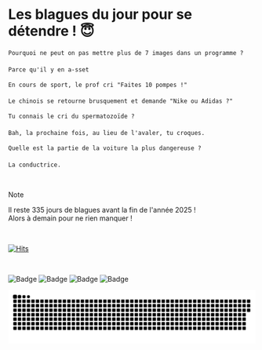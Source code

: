 
<h1>Les blagues du jour pour se détendre ! 😇</h1>

```diff
Pourquoi ne peut on pas mettre plus de 7 images dans un programme ?

Parce qu'il y en a-sset
```

```diff
En cours de sport, le prof cri "Faites 10 pompes !"

Le chinois se retourne brusquement et demande "Nike ou Adidas ?"
```

```diff
Tu connais le cri du spermatozoïde ?

Bah, la prochaine fois, au lieu de l'avaler, tu croques.
```

```diff
Quelle est la partie de la voiture la plus dangereuse ?

La conductrice.
```

<br/>

> [!NOTE]
> Il reste 335 jours de blagues avant la fin de l'année 2025 ! <br/>
> Alors à demain pour ne rien manquer !

<br/>


[![Hits](https://hits.seeyoufarm.com/api/count/incr/badge.svg?url=https%3A%2F%2Fgithub.com%2FClems02%2Fhit-counter&count_bg=%23003E80&title_bg=%235C9FE1&icon=powershell.svg&icon_color=%23FFFFFF&title=Visite&edge_flat=false)](https://hits.seeyoufarm.com)


<br/>


![Badge](https://img.shields.io/badge/Last%20updated%20on-white?style=for-the-badge&logo=clockify)   ![Badge](https://img.shields.io/badge/31/01-white?style=for-the-badge) ![Badge](https://img.shields.io/badge/at-white?style=for-the-badge) ![Badge](https://img.shields.io/badge/02:55-white?style=for-the-badge)


<p align="center">
 <img width="1000" src="assets/github-snake.svg" alt="snake"/>
</p>
